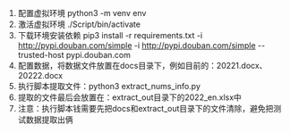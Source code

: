1. 配置虚拟环境 python3 -m venv env
2. 激活虚拟环境 ./Script/bin/activate
3. 下载环境安装依赖 pip3 install -r requirements.txt -i http://pypi.douban.com/simple -i http://pypi.douban.com/simple --trusted-host pypi.douban.com
4. 配置数据，将数据文件放置在docs目录下，例如目前的：20221.docx、20222.docx
5. 执行脚本提取文件：python3 extract_nums_info.py 
6. 提取的文件最后会放置在：extract_out目录下的2022_en.xlsx中
7. 注意：执行脚本钱需要先把docs和extract_out目录下的文件清除，避免把测试数据提取出俩